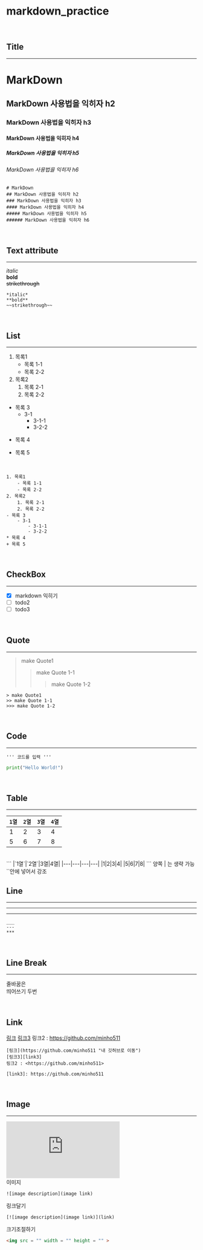 # markdown_practice

<br>

<!-- title -->
## Title
___
# MarkDown
## MarkDown 사용법을 익히자 h2
### MarkDown 사용법을 익히자 h3
#### MarkDown 사용법을 익히자 h4
##### MarkDown 사용법을 익히자 h5
###### MarkDown 사용법을 익히자 h6
```
# MarkDown
## MarkDown 사용법을 익히자 h2
### MarkDown 사용법을 익히자 h3
#### MarkDown 사용법을 익히자 h4
##### MarkDown 사용법을 익히자 h5
###### MarkDown 사용법을 익히자 h6
```

<br>

<!-- Text attribute -->
## Text attribute
___
*italic*  
**bold**  
~~strikethrough~~

```
*italic*  
**bold**  
~~strikethrough~~
```

<br>

## List
___
1. 목록1
    - 목록 1-1
    - 목록 2-2
2. 목록2
    1. 목록 2-1
    2. 목록 2-2
- 목록 3
    - 3-1
        - 3-1-1
        - 3-2-2
* 목록 4
+ 목록 5

<br>

```
1. 목록1
    - 목록 1-1
    - 목록 2-2
2. 목록2
    1. 목록 2-1
    2. 목록 2-2
- 목록 3
    - 3-1
        - 3-1-1
        - 3-2-2
* 목록 4
+ 목록 5
```

<br>

## CheckBox
___

- [X]  markdown 익히기
- [ ]  todo2
- [ ]  todo3

<br>

<!-- Quote 인용 -->
## Quote
___
> make Quote1
>> make Quote 1-1
>>> make Quote 1-2

```
> make Quote1
>> make Quote 1-1
>>> make Quote 1-2
```

<br>

<!-- Code 강조 -->
## Code
___
```
''' 코드를 입력 '''
```
```python
print("Hello World!")
```

<br>

<!-- 표 -->
## Table
___
|`1열`|`2열`|`3열`|`4열`|
|---|---|---|---|
|1|2|3|4|
|5|6|7|8|
<br>
```
|`1열`|`2열`|3열|4열|
|---|---|---|---|
|1|2|3|4|
|5|6|7|8|  
```
양쪽 | 는 생략 가능  
``안에 넣어서 강조

<br>

<!-- Line -->
## Line
___
---
***
```
___
---
***
```

<br>

## Line Break
___
줄바꿈은  
띄어쓰기 두번 

<br>

## Link
[링크](https://github.com/minho511 "내 깃허브로 이동")
[링크3][link3]
링크2 : <https://github.com/minho511>

[link3]: https://github.com/minho511

```
[링크](https://github.com/minho511 "내 깃허브로 이동")
[링크3][link3]
링크2 : <https://github.com/minho511>

[link3]: https://github.com/minho511
```

<br>

## Image
___
[![이미지 설명](https://cfnimage.commutil.kr/phpwas/restmb_allidxmake.php?idx=3&simg=2018082719141105121dd55077bc212323473.jpg)](
    http://www.fntimes.com/html/view.php?ud=20180827191208695dd55077bc2_18&mobile=1
)  
이미지
```
![image description](image link)
```
링크달기
```
[![image description](image link)](link)
```
크기조절하기
```html
<img src = "" width = "" height = "" >
```
